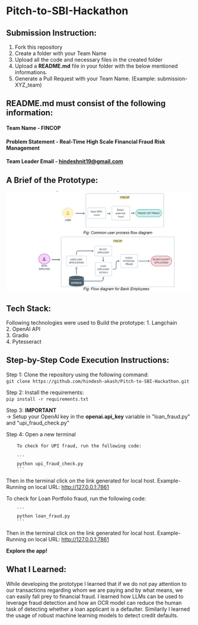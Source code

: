 # Pitch-to-SBI-Hackathon

## Submission Instruction:
  1. Fork this repository
  2. Create a folder with your Team Name
  3. Upload all the code and necessary files in the created folder
  4. Upload a **README.md** file in your folder with the below mentioned informations.
  5. Generate a Pull Request with your Team Name. (Example: submission-XYZ_team)

## README.md must consist of the following information:

#### Team Name - FINCOP
#### Problem Statement - Real-Time High Scale Financial Fraud Risk Management
#### Team Leader Email - hindeshnit19@gmail.com

## A Brief of the Prototype:
  ![use case](use_case_sbi.png)
  
## Tech Stack: 
   Following technologies were used to Build the prototype:
     1. Langchain\
     2. OpenAI API\
     3. Gradio\
     4. Pytesseract
   
## Step-by-Step Code Execution Instructions:

  Step 1: Clone the repository using the following command:\
        ```
        git clone https://github.com/hindesh-akash/Pitch-to-SBI-Hackathon.git
        ```
        
  Step 2: Install the requirements:\
        ```
        pip install -r requirements.txt
        ```
        
  Step 3: **IMPORTANT**\
        -> Setup your OpenAI key in the **openai.api_key** variable in "loan_fraud.py" and "upi_fraud_check.py"
        
  Step 4: Open a new terminal
  
        To check for UPI fraud, run the following code:
        
        ```
        python upi_fraud_check.py
        ```
Then in the terminal click on the link generated for local host. Example- Running on local URL:  http://127.0.0.1:7861
    
To check for Loan Portfolio fraud, run the following code:
    
        ```
        python loan_fraud.py
        ```
    
Then in the terminal click on the link generated for local host. Example- Running on local URL:  http://127.0.0.1:7861
    
  **Explore the app!**
  
## What I Learned:
   While developing the prototype I learned that if we do not pay attention to our transactions regarding whom we are paying and by what means, we can easily fall prey to financial fraud. I learned how LLMs can be used to leverage fraud detection and how an OCR model can reduce the human task of detecting whether a loan applicant is a defaulter. Similarily I learned the usage of robust machine learning models to detect credit defaults.
